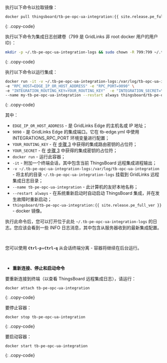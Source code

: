 执行以下命令以拉取镜像：

```bash
docker pull thingsboard/tb-pe-opc-ua-integration:{{ site.release.pe_full_ver }}
```
{: .copy-code}

执行以下命令为集成日志创建卷（799 是 GridLinks 非 root docker 用户的用户 ID）：

```bash
mkdir -p ~/.tb-pe-opc-ua-integration-logs && sudo chown -R 799:799 ~/.tb-pe-opc-ua-integration-logs
```
{: .copy-code}

执行以下命令以运行集成：

```bash
docker run -it -v ~/.tb-pe-opc-ua-integration-logs:/var/log/tb-opc-ua-integration \
-e "RPC_HOST=EDGE_IP_OR_HOST_ADDRESS" -e "RPC_PORT=9090" \
-e "INTEGRATION_ROUTING_KEY=YOUR_ROUTING_KEY"  -e "INTEGRATION_SECRET=YOUR_SECRET" \
--name my-tb-pe-opc-ua-integration --restart always thingsboard/tb-pe-opc-ua-integration:{{ site.release.pe_full_ver }}
```
{: .copy-code}

其中：

- `EDGE_IP_OR_HOST_ADDRESS` - 是 GridLinks Edge 的主机名或 IP 地址；
- `9090` - 是 GridLinks Edge 的集成端口。它在 tb-edge.yml 中使用 INTEGRATIONS_RPC_PORT 环境变量进行配置；
- `YOUR_ROUTING_KEY` - 在 [步骤 3](/docs/pe/edge/user-guide/integrations/remote-integrations/#step-3-save-remote-integration-credentials) 中获得的集成路由密钥的占位符；
- `YOUR_SECRET` - 在 [步骤 3](/docs/pe/edge/user-guide/integrations/remote-integrations/#step-3-save-remote-integration-credentials) 中获得的集成密钥的占位符；
- `docker run` - 运行此容器；
- `-it` - 附加一个终端会话，其中包含当前 ThingsBoard 远程集成进程输出；
- `-v ~/.tb-pe-opc-ua-integration-logs:/var/log/tb-opc-ua-integration` - 将主机的目录 `~/.tb-pe-opc-ua-integration-logs` 挂载到 GridLinks 远程集成日志目录；
- `--name tb-pe-opc-ua-integration` - 此计算机的友好本地名称；
- `--restart always` - 在系统重新启动时自动启动 ThingsBoard 集成，并在发生故障时重新启动；
- `thingsboard/tb-pe-opc-ua-integration:{{ site.release.pe_full_ver }}` - docker 镜像。

执行此命令后，您可以打开位于此处 `~/.tb-pe-opc-ua-integration-logs` 的日志。您应该会看到一些 INFO 日志消息，其中包含从服务器收到的最新集成配置。

<br>

您可以使用 **`Ctrl-p`**+**`Ctrl-q`** 从会话终端分离 - 容器将继续在后台运行。

<br>

- **重新连接、停止和启动命令**

要重新连接到终端（以查看 ThingsBoard 远程集成日志），请运行：

```
docker attach tb-pe-opc-ua-integration
```
{: .copy-code}

要停止容器：

```
docker stop tb-pe-opc-ua-integration
```
{: .copy-code}

要启动容器：

```
docker start tb-pe-opc-ua-integration
```
{: .copy-code}